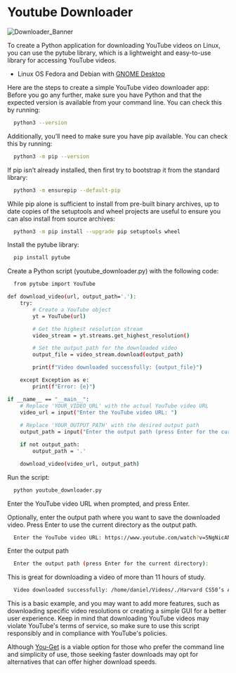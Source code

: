 # Youtube Downloader

![Downloader_Banner](https://github.com/dnlgalleguillos/youtube-downloader/assets/23320192/c161a2b2-d00a-4599-bf8c-8cc772fda8a5)

To create a Python application for downloading YouTube videos on Linux, you can use the pytube library, which is a lightweight and easy-to-use library for accessing YouTube videos.

- Linux OS Fedora and Debian with [GNOME Desktop](https://www.gnome.org/)                

Here are the steps to create a simple YouTube video downloader app:
Before you go any further, make sure you have Python and that the expected version is available from your command line. You can check this by running:

```bash
  python3 --version
```

Additionally, you’ll need to make sure you have pip available. You can check this by running:

```bash
  python3 -m pip --version
```

If pip isn’t already installed, then first try to bootstrap it from the standard library:

```bash
  python3 -m ensurepip --default-pip
```

While pip alone is sufficient to install from pre-built binary archives, up to date copies of the setuptools and wheel projects are useful to ensure you can also install from source archives:

```bash
  python3 -m pip install --upgrade pip setuptools wheel
```

Install the pytube library:

```bash
  pip install pytube
```

Create a Python script (youtube_downloader.py) with the following code:

```bash
  from pytube import YouTube

def download_video(url, output_path='.'):
    try:
        # Create a YouTube object
        yt = YouTube(url)

        # Get the highest resolution stream
        video_stream = yt.streams.get_highest_resolution()

        # Set the output path for the downloaded video
        output_file = video_stream.download(output_path)

        print(f"Video downloaded successfully: {output_file}")

    except Exception as e:
        print(f"Error: {e}")

if __name__ == "__main__":
    # Replace 'YOUR_VIDEO_URL' with the actual YouTube video URL
    video_url = input("Enter the YouTube video URL: ")
    
    # Replace 'YOUR_OUTPUT_PATH' with the desired output path
    output_path = input("Enter the output path (press Enter for the current directory): ")

    if not output_path:
        output_path = '.'

    download_video(video_url, output_path)
```
Run the script:

```bash
  python youtube_downloader.py
```
Enter the YouTube video URL when prompted, and press Enter.

Optionally, enter the output path where you want to save the downloaded video. Press Enter to use the current directory as the output path.

```bash
  Enter the YouTube video URL: https://www.youtube.com/watch?v=5NgNicANyqM&t=25459s
```
Enter the output path

```bash
  Enter the output path (press Enter for the current directory):
```
This is great for downloading a video of more than 11 hours of study.

```bash
  Video downloaded successfully: /home/daniel/Videos/./Harvard CS50’s Artificial Intelligence with Python – Full University Course.mp4
```
This is a basic example, and you may want to add more features, such as downloading specific video resolutions or creating a simple GUI for a better user experience. Keep in mind that downloading YouTube videos may violate YouTube's terms of service, so make sure to use this script responsibly and in compliance with YouTube's policies.

Although [You-Get](https://github.com/soimort/you-get) is a viable option for those who prefer the command line and simplicity of use, those seeking faster downloads may opt for alternatives that can offer higher download speeds.  
